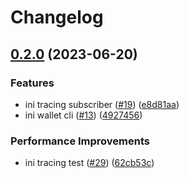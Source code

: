 # Changelog

## [0.2.0](https://github.com/wallet-rs/wallet-rs/compare/wallet-rs-cli-v0.1.2...wallet-rs-cli-v0.2.0) (2023-06-20)


### Features

* ini tracing subscriber ([#19](https://github.com/wallet-rs/wallet-rs/issues/19)) ([e8d81aa](https://github.com/wallet-rs/wallet-rs/commit/e8d81aa96c808ece9fbd1034674d61ffdd52f7f7))
* ini wallet cli ([#13](https://github.com/wallet-rs/wallet-rs/issues/13)) ([4927456](https://github.com/wallet-rs/wallet-rs/commit/4927456a229f1a4e68ca8131d4d503a5b4845a7c))


### Performance Improvements

* ini tracing test ([#29](https://github.com/wallet-rs/wallet-rs/issues/29)) ([62cb53c](https://github.com/wallet-rs/wallet-rs/commit/62cb53ca756d7e199b8313a88502a375a9f282f4))
